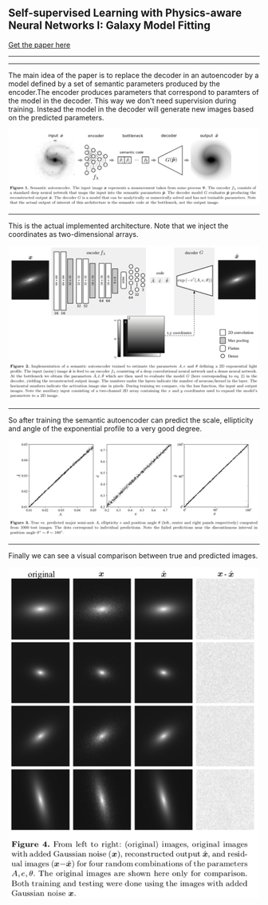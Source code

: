 ## Self-supervised Learning with Physics-aware Neural Networks I: Galaxy Model Fitting


[Get the paper here](https://arxiv.org/abs/1907.03957)

***
***

The main idea of the paper is to replace the decoder in an autoencoder by a model defined by a set of semantic parameters produced by the encoder.The encoder produces parameters that correspond to paramters of the model in the decoder. This way we don't need supervision during training. Instead the model in the decoder will generate new images based on the predicted parameters.

![picture](images/figure-1.png)

***

This is the actual implemented architecture. Note that we inject the coordinates as two-dimensional arrays.

![picture](images/figure-2.png)

***

So after training the semantic autoencoder can predict the scale, ellipticity and angle of the exponential profile to a very good degree.

![picture](images/figure-3.png)

***

Finally we can see a visual comparison between true and predicted images.

![picture](images/figure-4.png)







